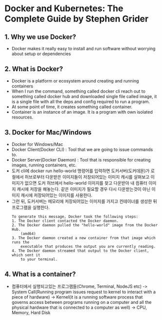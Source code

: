 # Docker and Kubernetes: The Complete Guide by Stephen Grider

<h2 name="1">1. Why we use Docker?</h2>

- Docker makes it really easy to install and run software without worrying about setup or dependencies

<h2 name="2">2. What is Docker?</h2>

- Docker is a platform or ecosystem around creating and running containers
- When I run the command, something called docker cli reach out to something called docker hub and downloaded single file called image, it is a single file with all the deps and config required to run a program.
- At some point of time, it creates something called container.
- Container is an instance of an image. It is a program with own isolated resources. 

<h2 name="3">3. Docker for Mac/Windows</h2>

- Docker for Windows/Mac
 - Docker Client(Docker CLI) : Tool that we are going to issue commands to.
 - Docker Server(Docker Daemon) : Tool that is responsible for creating images, running containers, etc.
- 도커 cli에 docker run hello-world 명령어를 입력하면 도커서버(도커데몬)가 로컬에서 허브로부터 다운받은 이미지들이 저장되어있는 이미지 캐시를 살펴보고 이미지가 없으면 도커 허브에서 hello-world 이미지를 찾고 다운받아 내 컴퓨터 이미지 캐시에 저장을 해놓는다. 같은 이미지가 필요할 경우 다시 다운받는것이 아닌 이미지 캐시에 저장되어있는 이미지를 사용한다.
- 그런 뒤, 도커서버는 메모리에 저장되어있는 이미지를 가지고 컨테이너를 생성한 뒤 프로그램을 실행한다. 
    ```docker
    To generate this message, Docker took the following steps:
    1. The Docker client contacted the Docker daemon.
    2. The Docker daemon pulled the "hello-world" image from the Docker Hub.
        (amd64)
    3. The Docker daemon created a new container from that image which runs the
        executable that produces the output you are currently reading.
    4. The Docker daemon streamed that output to the Docker client, which sent it
        to your terminal.
    ```
<h2 name="4">4. What is a container?</h2>

- 컴퓨터에서 실행되고있는 프로그램들(Chrome, Terminal, NodeJS etc) -> System Call(Running program issues request to kernel to interact with a piece of hardware) -> Kernel(it is a running software process that governs access between programs running on a computer and all the physical hardware that is connected to a computer as well) -> CPU, Memory, Hard Disk